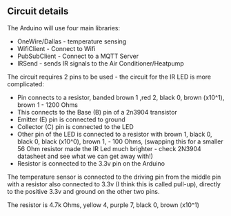 ## Circuit details

The Arduino will use four main libraries:

* OneWire/Dallas - temperature sensing
* WifiClient - Connect to Wifi
* PubSubClient - Connect to a MQTT Server
* IRSend - sends IR signals to the Air Conditioner/Heatpump

The circuit requires 2 pins to be used - the circuit for the IR LED is more complicated:

* Pin connects to a resistor, banded brown 1 ,red 2, black 0, brown (x10^1), brown 1 - 1200 Ohms
* This connects to the Base (B) pin of a 2n3904 transistor
* Emitter (E) pin is connected to ground
* Collector (C) pin is connected to the LED
* Other pin of the LED is connected to a resistor with brown 1, black 0, black 0, black (x10^0), brown 1, - 100 Ohms, (swapping this for a smaller 56 Ohm resistor made the IR Led much brighter - check 2N3904 datasheet and see what we can get away with!)
* Resistor is connected to the 3.3v pin on the Arduino

The temperature sensor is connected to the driving pin from the middle pin with a resistor also connected to 3.3v (I think this is called pull-up), directly to the positive 3.3v and ground on the other two pins.

The resistor is 4.7k Ohms, yellow 4, purple 7, black 0, brown (x10^1)
